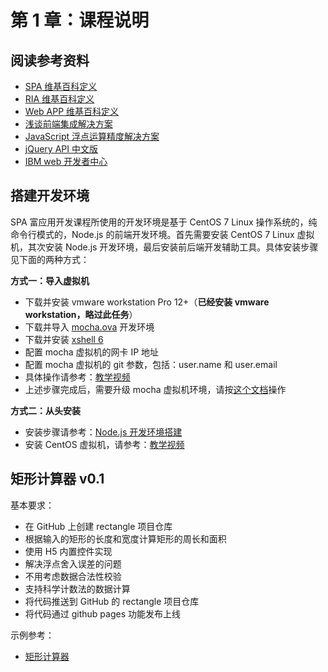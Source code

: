 # 第 1 章：课程说明  

## 阅读参考资料

- [SPA 维基百科定义](https://en.wikipedia.org/wiki/Single-page_application)
- [RIA 维基百科定义](https://en.wikipedia.org/wiki/Rich_Internet_application)
- [Web APP 维基百科定义](https://en.wikipedia.org/wiki/Web_application)
- [浅谈前端集成解决方案](https://github.com/fouber/blog/issues/1)
- [JavaScript 浮点运算精度解决方案](https://segmentfault.com/a/1190000013431163)
- [jQuery API 中文版](https://www.jquery123.com/)
- [IBM web 开发者中心](https://www.ibm.com/developerworks/cn/web/)

## 搭建开发环境

SPA 富应用开发课程所使用的开发环境是基于 CentOS 7 Linux 操作系统的，纯命令行模式的，Node.js 的前端开发环境。首先需要安装 CentOS 7 Linux 虚拟机，其次安装 Node.js 开发环境，最后安装前后端开发辅助工具。具体安装步骤见下面的两种方式：

**方式一：导入虚拟机**

- 下载并安装 vmware workstation Pro 12+（**已经安装 vmware workstation，略过此任务**）  
- 下载并导入 [mocha.ova](http://pan.baidu.com/s/1o8a3E3o) 开发环境  
- 下载并安装 [xshell 6](https://www.netsarang.com/zh/free-for-home-school/)
- 配置 mocha 虚拟机的网卡 IP 地址  
- 配置 mocha 虚拟机的 git 参数，包括：user.name 和 user.email  
- 具体操作请参考：[教学视频](https://ke.qq.com/webcourse/index.html#cid=244604&term_id=100288380&taid=1695519944719228&vid=e1421d3pl7e)
- 上述步骤完成后，需要升级 mocha 虚拟机环境，请按[这个文档](./mocha-dev-env.md)操作

**方式二：从头安装**

- 安装步骤请参考：[Node.js 开发环境搭建](./setup-dev-env.md)
- 安装 CentOS 虚拟机，请参考：[教学视频](http://edu.51cto.com/center/course/lesson/index?id=166501)

## 矩形计算器 v0.1

基本要求：
- 在 GitHub 上创建 rectangle 项目仓库
- 根据输入的矩形的长度和宽度计算矩形的周长和面积
- 使用 H5 内置控件实现
- 解决浮点舍入误差的问题
- 不用考虑数据合法性校验
- 支持科学计数法的数据计算
- 将代码推送到 GitHub 的 rectangle 项目仓库
- 将代码通过 github pages 功能发布上线

示例参考：
- [矩形计算器](https://fe.wangding.in/00-first-app/index.html)
